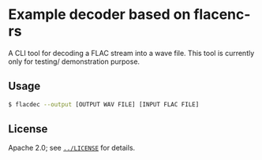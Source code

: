 # Example decoder based on flacenc-rs

A CLI tool for decoding a FLAC stream into a wave file. This tool is currently
only for testing/ demonstration purpose.

## Usage

```bash
$ flacdec --output [OUTPUT WAV FILE] [INPUT FLAC FILE]
```

## License

Apache 2.0; see [`../LICENSE`] for details.

[`../license`]: https://github.com/yotarok/flacenc-rs/blob/main/LICENSE
